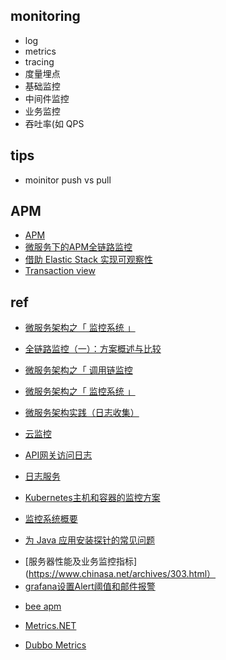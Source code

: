 



## monitoring
+ log 
+ metrics
+ tracing
+ 度量埋点
+ 基础监控
+ 中间件监控
+ 业务监控
+ 吞吐率(如 QPS

## tips
+ moinitor push vs pull


## APM
+ [APM](https://www.elastic.co/guide/en/apm/index.html)
+ [微服务下的APM全链路监控](https://yq.aliyun.com/articles/272142)
+ [借助 Elastic Stack 实现可观察性](https://www.elastic.co/cn/blog/observability-with-the-elastic-stack)
+ [Transaction view](https://www.elastic.co/guide/en/kibana/7.5/transactions.html)

## ref
+ [微服务架构之「 监控系统 」](https://zhuanlan.zhihu.com/p/66487165)

+ [全链路监控（一）：方案概述与比较](https://juejin.im/post/5a7a9e0af265da4e914b46f1#heading-23)
+ [微服务架构之「 调用链监控 ](https://www.javazhiyin.com/38512.html)
+ [微服务架构之「 监控系统 」](https://www.cnblogs.com/jsjwk/p/10899175.html)
+ [微服务架构实践（日志收集）](https://zhuanlan.zhihu.com/p/39491846)

+ [云监控](https://help.aliyun.com/document_detail/44584.html?spm=a2c4g.11186623.6.621.696c5c4aIg4TnM)
+ [API网关访问日志](https://help.aliyun.com/document_detail/64803.html)
+ [日志服务](https://help.aliyun.com/product/28958.html)
+ [Kubernetes主机和容器的监控方案](https://www.kubernetes.org.cn/2432.html)
+ [监控系统概要](https://juejin.im/post/5bee22c051882528c4466334)
+ [为 Java 应用安装探针的常见问题](https://help.aliyun.com/knowledge_detail/66214.html?spm=5176.13910061.0.0.575e5bd7u7J4Ea)

<!-- 指标告警 -->
+ [服务器性能及业务监控指标](https://www.chinasa.net/archives/303.html）
+ [grafana设置Alert阈值和邮件报警](https://yq.aliyun.com/articles/683256)
<!-- 框架 -->
+ [bee apm](https://gitee.com/beetle082/bee-apm)

+ [Metrics.NET](https://www.infoq.cn/article/architecture-practice-05-metrics)
+ [Dubbo Metrics](https://developer.aliyun.com/article/693569)